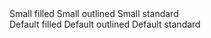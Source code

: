 <div class="grid gap-6 items-end mb-6 md:grid-cols-3">
    <FloatingLabel size="small" style="filled" id="small_filled" type="text">
        Small filled
    </FloatingLabel>
    <FloatingLabel size="small" style="outlined" id="small_outlined" type="text">
        Small outlined
    </FloatingLabel>
    <FloatingLabel size="small" id="small_standard" type="text">
        Small standard
    </FloatingLabel>
</div>
<div class="grid gap-6 items-end md:grid-cols-3">
    <FloatingLabel style="filled" id="default_filled" type="text">
        Default filled
    </FloatingLabel>
    <FloatingLabel style="outlined" id="default_outlined" type="text">
        Default outlined
    </FloatingLabel>
    <FloatingLabel id="default_standard" type="text">
        Default standard
    </FloatingLabel>
</div>